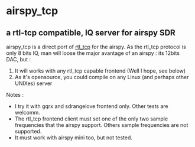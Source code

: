 # airspy_tcp
## a rtl-tcp compatible, IQ server for airspy SDR

airspy_tcp is a direct port of [rtl_tcp](https://github.com/osmocom/rtl-sdr) for the airspy.
As the rtl_tcp protocol is only 8 bits IQ, man will loose the major avantage of an airspy : its 12bits DAC, but :

1. It will works with any rtl_tcp capable frontend (Well I hope, see below)
2. As it's opensource, you could compile on any Linux (and perhaps other UNIXes) server

Notes :
 - I try it with gqrx and sdrangelove frontend only. Other tests are welcomm.
 - The rtl_tcp frontend client must set one of the only two sample frequencies that the airspy support. Others sample frequencies are not supported.
 - It must work with airspy mini too, but not tested.
